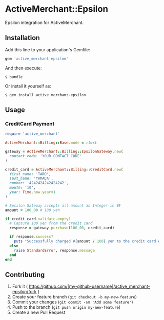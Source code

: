 # ActiveMerchant::Epsilon

Epsilon integration for ActiveMerchant.

## Installation

Add this line to your application's Gemfile:

```ruby
gem 'active_merchant-epsilon'
```

And then execute:

    $ bundle

Or install it yourself as:

    $ gem install active_merchant-epsilon

## Usage

### CreditCard Payment

```ruby
require 'active_merchant'

ActiveMerchant::Billing::Base.mode = :test

gateway = ActiveMerchant::Billing::EpsilonGateway.new(
  contact_code: 'YOUR_CONTACT_CODE'
)

credit_card = ActiveMerchant::Billing::CreditCard.new(
  first_name: 'TARO',
  last_name: 'YAMADA',
  number: '4242424242424242',
  month: '10',
  year: Time.now.year+1
)

# Epsilon Gateway accepts all amount as Integer in 銭
amount = 100_00 # 100 yen

if credit_card.validate.empty?
  # Capture 100 yen from the credit card
  response = gateway.purchase(100_00, credit_card)

  if response.success?
    puts "Successfully charged #{amount / 100} yen to the credit card #{credit_card.display_number}"
  else
    raise StandardError, response.message
  end
end

```

## Contributing

1. Fork it ( https://github.com/[my-github-username]/active_merchant-epsilon/fork )
2. Create your feature branch (`git checkout -b my-new-feature`)
3. Commit your changes (`git commit -am 'Add some feature'`)
4. Push to the branch (`git push origin my-new-feature`)
5. Create a new Pull Request
